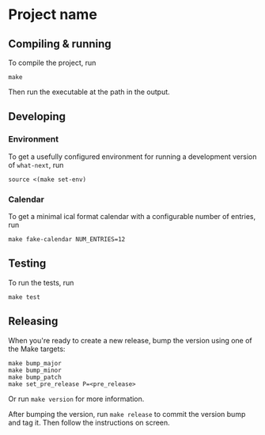 # Project name

## Compiling & running
To compile the project, run

```shell
make 
```

Then run the executable at the path in the output.

## Developing
### Environment
To get a usefully configured environment for running a development version of `what-next`, run

```
source <(make set-env)
```

### Calendar
To get a minimal ical format calendar with a configurable number of entries, run

```
make fake-calendar NUM_ENTRIES=12
```

## Testing
To run the tests, run
```shell
make test
```

## Releasing

When you're ready to create a new release, bump the version using one of the Make targets:
```shell
make bump_major
make bump_minor
make bump_patch
make set_pre_release P=<pre_release>
```

Or run `make version` for more information.

After bumping the version, run `make release` to commit the version bump and tag it. Then follow the instructions on screen. 